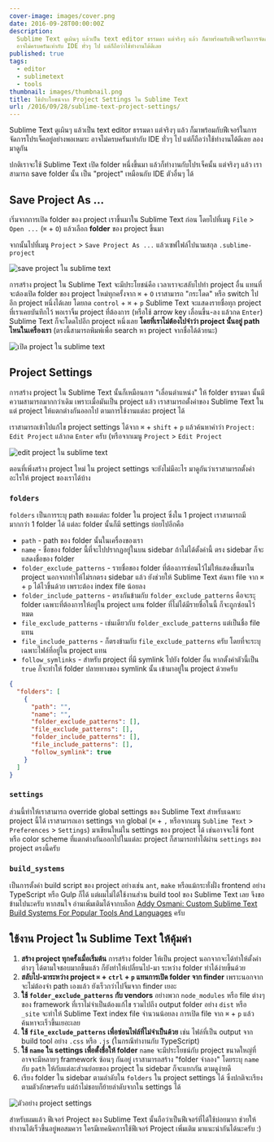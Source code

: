 ```yaml
---
cover-image: images/cover.png
date: 2016-09-28T00:00:00Z
description:
  Sublime Text ดูเผินๆ แล้วเป็น text editor ธรรมดา แต่จริงๆ แล้ว ก็มาพร้อมกับฟีเจอร์ในการจัดการโปรเจ็คอยู่อย่างพอเหมาะ
  อาจไม่ครบครันเท่ากับ IDE ทั่วๆ ไป แต่ก็ถือว่าใช้ทำงานได้ดีเลย
published: true
tags:
  - editor
  - sublimetext
  - tools
thumbnail: images/thumbnail.png
title: ใช้ประโยชน์จาก Project Settings ใน Sublime Text
url: /2016/09/28/sublime-text-project-settings/
---
```


Sublime Text ดูเผินๆ แล้วเป็น text editor ธรรมดา แต่จริงๆ แล้ว ก็มาพร้อมกับฟีเจอร์ในการจัดการโปรเจ็คอยู่อย่างพอเหมาะ
อาจไม่ครบครันเท่ากับ IDE ทั่วๆ ไป แต่ก็ถือว่าใช้ทำงานได้ดีเลย ลองมาดูกัน

ปกติเราจะใช้ Sublime Text เปิด folder หนึ่งขึ้นมา แล้วก็ทำงานกับโปรเจ็คนั้น แต่จริงๆ แล้ว เราสามารถ save folder นั้น
เป็น "project" เหมือนกับ IDE ตัวอื่นๆ ได้

## Save Project As ...

เริ่มจากการเปิด folder ของ project เราขึ้นมาใน Sublime Text ก่อน โดยไปที่เมนู `File` > `Open ...` (`⌘` + `O`)
แล้วเลือก **folder** ของ project ขึ้นมา

จากนั้นไปที่เมนู `Project` > `Save Project As ...` แล้วเซฟไฟล์ไปนามสกุล `.sublime-project`

![save project ใน sublime text](images/01-save-project-as.png)

การสร้าง project ใน Sublime Text จะมีประโยชน์คือ เวลาเราจะสลับไปทำ project อื่น
แทนที่จะต้องเปิด folder ของ project ใหม่ทุกครั้งจาก `⌘` + `O` เราสามารถ "กระโดด" หรือ switch ไปอีก project หนึ่งได้เลย
โดยกด `control` + `⌘` + `p` Sublime Text จะแสดงรายชื่อทุก project ที่เราเคยบันทึกไว้
พอเราจิ้ม project ที่ต้องการ (หรือใช้ arrow key เลื่อนขึ้น-ลง แล้วกด `Enter`)
Sublime Text ก็จะโดดไปอีก project หนึ่งเลย **โดยที่เราไม่ต้องไปจำว่า project นั้นอยู่ path ไหนในเครื่องเรา**
(ตรงนี้สามารถพิมพ์เพื่อ search หา project จากชื่อได้ด้วยนะ)

![เปิด project ใน sublime text](images/02-switch-project.png)

## Project Settings

การสร้าง project ใน Sublime Text นั้นก็เหมือนการ "เลื่อนตำแหน่ง" ให้ folder ธรรมดา นั้นมีความสามารถมากกว่าเดิม
เพราะเมื่อมันเป็น project แล้ว เราสามารถตั้งค่าของ Sublime Text ในแต่ project ให้แตกต่างกันออกไป ตามการใช้งานแต่ละ project ได้

เราสามารถเข้าไปแก้ไข project settings ได้จาก `⌘` + `shift` + `p` แล้วค้นหาคำว่า `Project: Edit Project` แล้วกด `Enter` ครับ
(หรือจากเมนู `Project` > `Edit Project`

![edit project ใน sublime text](images/03-edit-project.png)

ตอนที่เพิ่งสร้าง project ใหม่ ใน project settings จะยังไม่มีอะไร มาดูกันว่าเราสามารถตั้งค่าอะไรให้ project ของเราได้บ้าง

### `folders`

`folders` เป็นการระบุ path ของแต่ละ folder ใน project ซึ่งใน 1 project เราสามารถมีมากกว่า 1 folder ได้
แต่ละ folder นั้นก็มี settings ย่อยไปอีกคือ

- `path` - path ของ folder นั้นในเครื่องของเรา
- `name` - ชื่อของ folder นี้ที่จะไปปรากฏอยู่ในบน sidebar ถ้าไม่ได้ตั้งค่านี้ ตรง sidebar ก็จะแสดงชื่อของ folder
- `folder_exclude_patterns` - รายชื่อของ folder ที่ต้องการซ่อนไว้ไม่ให้แสดงขึ้นมาใน project นอกจากทำให้ไม่รกตรง sidebar แล้ว ยังช่วยให้ Sublime Text ค้นหา file จาก `⌘` + `p` ได้ไวขึ้นด้วย เพราะต้อง index file น้อยลง
- `folder_include_patterns` - ตรงกันข้ามกับ `folder_exclude_patterns` คือจะระุ folder เฉพาะที่ต้องการให้อยู่ใน project แทน folder ที่ไม่ได้มีรายชื่อในนี้ ก็จะถูกซ่อนไว้หมด
- `file_exclude_patterns` - เช่นเดียวกับ `folder_exclude_patterns` แต่เป็นชื่อ file แทน
- `file_include_patterns` - ก็ตรงข้ามกับ `file_exclude_patterns` ครับ โดยที่จะระบุเฉพาะไฟล์ที่อยู่ใน project แทน
- `follow_symlinks` - สำหรับ project ที่มี symlink ไปยัง folder อื่น หากตั้งค่าตัวนี้เป็น `true` ก็จะทำให้ folder ปลายทางของ symlink นั้น เข้ามาอยู่ใน project ด้วยครับ

```json
{
  "folders": [
    {
      "path": "",
      "name": "",
      "folder_exclude_patterns": [],
      "file_exclude_patterns": [],
      "folder_include_patterns": [],
      "file_include_patterns": [],
      "follow_symlink": true
    }
  ]
}
```

### `settings`

ส่วนนี้ทำให้เราสามารถ override global settings ของ Sublime Text สำหรับเฉพาะ project นี้ได้
เราสามารถเอา settings จาก global (`⌘` + `,` หรือจากเมนู `Sublime Text` > `Preferences` > `Settings`)
มาเขียนใหม่ใน settings ของ project ได้ เช่นอาจจะใช้ font หรือ color scheme ที่แตกต่างกันออกไปในแต่ละ project
ก็สามารถทำได้ผ่าน `settings` ของ project ตรงนี้ครับ

### `build_systems`

เป็นการตั้งค่า build script ของ project อย่างเช่น `ant`, `make` หรือแม้กระทั่งฝั่ง frontend อย่าง TypeScript หรือ Gulp ก็ได้
แต่ผมไม่ได้ใช้งานส่วน build tool ของ Sublime Text เลย จึงขอข้ามไปนะครับ
หากสนใจ อ่านเพิ่มเติมได้จากบล็อก [Addy Osmani: Custom Sublime Text Build Systems For Popular Tools And Languages](https://addyosmani.com/blog/custom-sublime-text-build-systems-for-popular-tools-and-languages/) ครับ

## ใช้งาน Project ใน Sublime Text ให้คุ้มค่า

1. **สร้าง project ทุกครั้งเมื่อเริ่มต้น** การสร้าง folder ให้เป็น project นอกจากจะได้ทำให้ตั้งค่าต่างๆ ได้ตามใจชอบมากขึ้นแล้ว ก็ยังทำให้เปลี่ยนไป-มา ระหว่าง folder ทำได้ง่ายขึ้นด้วย
2. **สลับไป-มาระหว่าง project `⌘` + `ctrl` + `p` แทนการเปิด folder จาก finder** เพราะนอกจากจะไม่ต้องจำ path เองแล้ว ยังเร็วกว่าไปจิ้มจาก finder เยอะ
3. **ใช้ `folder_exclude_patterns` กับ vendors** อย่างพวก `node_modules` หรือ file ต่างๆ ของ framework ที่เราไม่จำเป็นต้องแก้ไข รวมไปถึง output folder อย่าง `dist` หรือ `_site`
   จะทำให้ Sublime Text index file จำนวนน้อยลง การเปิด file จาก `⌘` + `p` แล้วค้นหาจะเร็วขึ้นเยอะเลย
4. **ใช้ `file_exclude_patterns` เพื่อซ่อนไฟล์ที่ไม่จำเป็นด้วย** เช่น ไฟล์ที่เป็น output จาก build tool อย่าง `.css` หรือ `.js`
   (ในกรณีทำงานกับ TypeScript)
5. **ใช้ `name` ใน settings เพื่อตั้งชื่อให้ folder** `name` จะมีประโยชน์กับ project ขนาดใหญ่ที่อาจจะมีหลายๆ framework ซ้อนๆ กันอยู่
   เราสามารถสร้าง "folder จำลอง" โดยระบุ `name` กับ `path` ให้กับแต่ละส่วนย่อยของ project ใน sidebar ก็จะแยกกัน ตามดูง่ายดี
6. เรียง folder ใน sidebar ตามลำดับใน `folders` ใน project settings ได้ ซึ่งปกติจะเรียงตามตัวอักษรครับ แต่ถ้าไม่ชอบก็ย้ายลำดับจากใน settings ได้

![ตัวอย่าง project settings](images/04-settings.png)

สำหรับผมแล้ว ฟีเจอร์ Project ของ Sublime Text นั้นถือว่าเป็นฟีเจอร์ที่ได้ใช้บ่อยมาก ช่วยให้ทำงานได้เร็วขึ้นอยู่พอสมควร
ใครมีเทคนิคการใช้ฟีเจอร์ Project เพิ่มเติม มาแนะนำกันได้นะครับ :)
